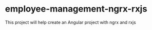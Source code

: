 # employee-management-ngrx-rxjs
This project will help create an Angular project with ngrx and rxjs
